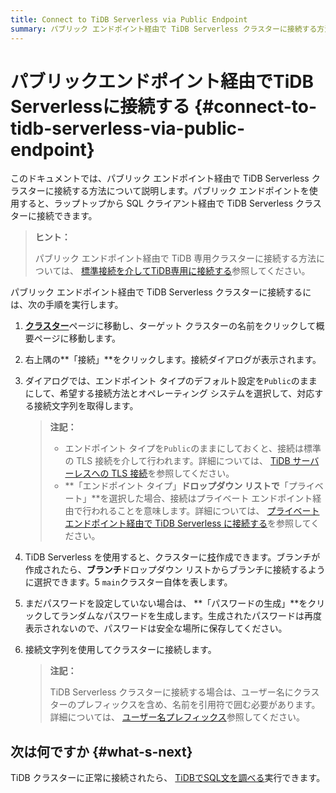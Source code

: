 ```yaml
---
title: Connect to TiDB Serverless via Public Endpoint
summary: パブリック エンドポイント経由で TiDB Serverless クラスターに接続する方法を学習します。
---
```


# パブリックエンドポイント経由でTiDB Serverlessに接続する {#connect-to-tidb-serverless-via-public-endpoint}

このドキュメントでは、パブリック エンドポイント経由で TiDB Serverless クラスターに接続する方法について説明します。パブリック エンドポイントを使用すると、ラップトップから SQL クライアント経由で TiDB Serverless クラスターに接続できます。

> **ヒント：**
>
> パブリック エンドポイント経由で TiDB 専用クラスターに接続する方法については、 [標準接続を介してTiDB専用に接続する](/tidb-cloud/connect-via-standard-connection.md)参照してください。

パブリック エンドポイント経由で TiDB Serverless クラスターに接続するには、次の手順を実行します。

1.  [**クラスター**](https://tidbcloud.com/console/clusters)ページに移動し、ターゲット クラスターの名前をクリックして概要ページに移動します。

2.  右上隅の**「接続」**をクリックします。接続ダイアログが表示されます。

3.  ダイアログでは、エンドポイント タイプのデフォルト設定を`Public`のままにして、希望する接続方法とオペレーティング システムを選択して、対応する接続​​文字列を取得します。

    > **注記：**
    >
    > -   エンドポイント タイプを`Public`のままにしておくと、接続は標準の TLS 接続を介して行われます。詳細については、 [TiDB サーバーレスへの TLS 接続](/tidb-cloud/secure-connections-to-serverless-clusters.md)を参照してください。
    > -   **「エンドポイント タイプ」**ドロップダウン リストで**「プライベート」**を選択した場合、接続はプライベート エンドポイント経由で行われることを意味します。詳細については、 [プライベートエンドポイント経由で TiDB Serverless に接続する](/tidb-cloud/set-up-private-endpoint-connections-serverless.md)を参照してください。

4.  TiDB Serverless を使用すると、クラスターに[枝](/tidb-cloud/branch-overview.md)作成できます。ブランチが作成されたら、**ブランチ**ドロップダウン リストからブランチに接続するように選択できます。5 `main`クラスター自体を表します。

5.  まだパスワードを設定していない場合は、 **「パスワードの生成」**をクリックしてランダムなパスワードを生成します。生成されたパスワードは再度表示されないので、パスワードは安全な場所に保存してください。

6.  接続文字列を使用してクラスターに接続します。

    > **注記：**
    >
    > TiDB Serverless クラスターに接続する場合は、ユーザー名にクラスターのプレフィックスを含め、名前を引用符で囲む必要があります。詳細については、 [ユーザー名プレフィックス](/tidb-cloud/select-cluster-tier.md#user-name-prefix)参照してください。

## 次は何ですか {#what-s-next}

TiDB クラスターに正常に接続されたら、 [TiDBでSQL文を調べる](/basic-sql-operations.md)実行できます。
